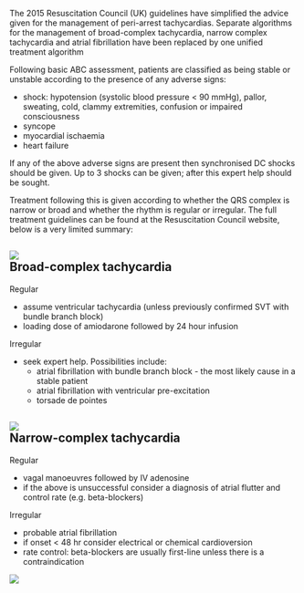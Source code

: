 The 2015 Resuscitation Council (UK) guidelines have simplified the advice given for the management of peri\-arrest tachycardias. Separate algorithms for the management of broad\-complex tachycardia, narrow complex tachycardia and atrial fibrillation have been replaced by one unified treatment algorithm  
  
Following basic ABC assessment, patients are classified as being stable or unstable according to the presence of any adverse signs:  
* shock: hypotension (systolic blood pressure \< 90 mmHg), pallor, sweating, cold, clammy extremities, confusion or impaired consciousness
* syncope
* myocardial ischaemia
* heart failure

  
If any of the above adverse signs are present then synchronised DC shocks should be given. Up to 3 shocks can be given; after this expert help should be sought.  
  
Treatment following this is given according to whether the QRS complex is narrow or broad and whether the rhythm is regular or irregular. The full treatment guidelines can be found at the Resuscitation Council website, below is a very limited summary:  
  
[![](https://d32xxyeh8kfs8k.cloudfront.net/images_Passmedicine/pdd965.png)](https://d32xxyeh8kfs8k.cloudfront.net/images_Passmedicine/pdd965b.png)  
Broad\-complex tachycardia
--------------------------

  
Regular  
* assume ventricular tachycardia (unless previously confirmed SVT with bundle branch block)
* loading dose of amiodarone followed by 24 hour infusion

  
Irregular  
* seek expert help. Possibilities include:
	+ atrial fibrillation with bundle branch block \- the most likely cause in a stable patient
	+ atrial fibrillation with ventricular pre\-excitation
	+ torsade de pointes

  
[![](https://d32xxyeh8kfs8k.cloudfront.net/images_Passmedicine/ecg087.png)](https://d32xxyeh8kfs8k.cloudfront.net/images_Passmedicine/ecg087b.png)  
Narrow\-complex tachycardia
---------------------------

  
Regular  
* vagal manoeuvres followed by IV adenosine
* if the above is unsuccessful consider a diagnosis of atrial flutter and control rate (e.g. beta\-blockers)

  
Irregular  
* probable atrial fibrillation
* if onset \< 48 hr consider electrical or chemical cardioversion
* rate control: beta\-blockers are usually first\-line unless there is a contraindication

  
[![](https://d32xxyeh8kfs8k.cloudfront.net/images_Passmedicine/ecg076.png)](https://d32xxyeh8kfs8k.cloudfront.net/images_Passmedicine/ecg076b.png)